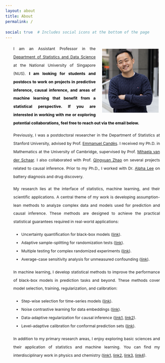 ```yaml
---
layout: about
title: About
permalink: /

social: true  # Includes social icons at the bottom of the page
---
```

<style>
  /* Overall content container setup */
  .content-area {
   justify-content: space-between; /* Distributes space between sections */
    max-width: 1000px;
    margin-left: 25px;
  }

  /* Text block settings */
  .text-block {
    flex: 1 0 100%; /* Text takes available space */
    text-align: justify;
    padding-right: 20px; /* Right padding to avoid touching the image */
  }

  /* Image styling */
  .profile-pic {
    float: right; /* Image floats to the right */
    max-width: 37%; /* Maximum width of the image */
    margin-left: 20px; /* Space between the image and text */
     margin-right: 24px;
     margin-top: 13px;
      margin-bottom: 1px;
      height: auto; /* Maintain aspect ratio */
  }

  /* Typography and readability improvements */
  p, li {
    font-size: 0.88em;
    line-height: 2.1em;
  }
  
    nav{
      font-size: 1.1em;
  }
  
  ul {
   line-height: 1.6 px;
    padding-left: 25px;
    list-style: disc;
  }
    
  
    h1 {
    font-size: 1.8em;
    text-align: center;
    padding-top:5px;
     padding-bottom:10px;
  }
  
  
  hr {
    border: none;
    height: 1.5px; /* Adjust thickness */
    background-color: black; /* Change color */
  }
    .center-asterisk {
    display: inline-flex;
    justify-content: center;
    align-items: center;
    width: 25px; /* Adjust width if needed */
  }


</style>

<div class="content-area">
<img src="./assets/img/prof_pic4.jpg" alt="Profile Picture" class="profile-pic" style="width: 350px;">

 <div class="text-block">
    <p>
    I am an Assistant Professor in the <a href="https://www.stat.nus.edu.sg/">Department of Statistics and Data Science</a> at the National University of Singapore (NUS). 
    <strong><span style="color: black;">     I am looking for students and postdocs to work on projects in predictive inference, causal inference, and areas of machine learning that benefit from a statistical perspective. If you are interested in working with me or exploring potential collaborations, feel free to reach out via the email below. 
</span></strong>
 </p>
    <p>
      Previously, I was a postdoctoral researcher in the Department of Statistics at Stanford University, advised by Prof. <a href="https://candes.su.domains/">Emmanuel Candès</a>.  I received my Ph.D. in Mathematics at the University of Cambridge, supervised by Prof. <a href="https://www.vanderschaar-lab.com/prof-mihaela-van-der-schaar/">Mihaela van der Schaar</a>. I also collaborated with Prof. <a href="http://www.statslab.cam.ac.uk/~qz280/">Qingyuan Zhao</a> on several projects related to causal inference. Prior to my Ph.D., I worked with  Dr. <a href="https://www.alpha-lee.com/alphalee">Alpha Lee</a> on battery diagnosis and drug discovery.
    </p>
    <p>
My research lies at the interface of statistics, machine learning, and their scientific applications. A central theme of my work is developing assumption-lean methods to analyze complex data and models used for prediction and causal inference. These methods are designed to achieve the practical statistical guarantees required in real-world applications:
</p>
    <ul>
     <li>Uncertainty quantification for black-box models (<a href="https://arxiv.org/abs/2409.19712">link</a>).</li>
        <li>Adaptive sample-splitting for randomization tests (<a href="https://arxiv.org/abs/2504.21572">link</a>).</li>
       <li>Multiple testing for complex randomized experiments (<a href="https://arxiv.org/abs/2104.10618">link</a>).</li>
      <li>Average-case sensitivity analysis for unmeasured confounding (<a href="https://arxiv.org/abs/2211.04697">link</a>).</li>
    </ul>
  <p>
In machine learning, I develop statistical methods to improve the performance of black-box models in prediction tasks and beyond. These methods cover model selection, training, regularization, and calibration:
</p>
    <ul>
    <li>Step-wise selection for time-series models (<a href="https://proceedings.mlr.press/v108/zhang20f">link</a>).</li>
      <li>Noise contrastive learning for data embeddings (<a href="https://proceedings.mlr.press/v151/zhang22b.html">link</a>).</li>
      <li>Data-adaptive regularization for causal inference (<a href="https://proceedings.mlr.press/v108/zhang20c.html">link1</a>, <a href="https://proceedings.neurips.cc/paper/2020/hash/17b3c7061788dbe82de5abe9f6fe22b3-Abstract.html">link2</a>).</li> 
      <li>Level-adaptive calibration for conformal prediction sets (<a href="https://arxiv.org/abs/2409.19712">link</a>).</li>
    </ul>
    <p>
In addition to my primary research areas, I enjoy exploring basic sciences and their application of statistics and machine learning. You can find my interdisciplinary work in physics and chemistry (<a href="https://www.tandfonline.com/doi/abs/10.1080/00268976.2018.1483535">link1</a>, <a href="https://journals.aps.org/prl/abstract/10.1103/PhysRevLett.124.108301">link2</a>, <a href="https://pubs.rsc.org/en/content/articlehtml/2019/sc/c9sc00616h">link3</a>, <a href="https://www.nature.com/articles/s41467-020-15235-7">link4</a>).
</p>
    </div>
</div>




